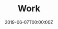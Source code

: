 ---
title: "Work"  # Add a page title.
summary: "Work and career summary"  # Add a page description.
date: "2019-06-07T00:00:00Z"  # Add today's date.
type: "widget_page"  # Page type is a Widget Page
---